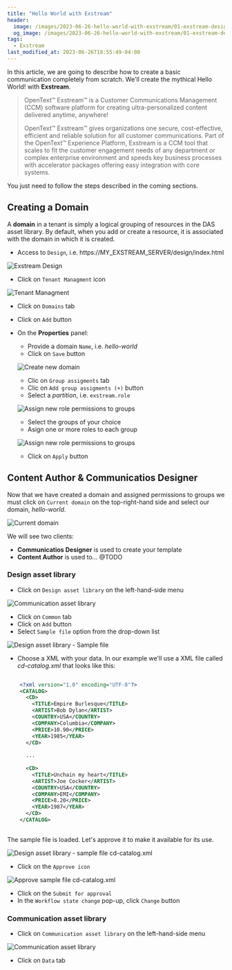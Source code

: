 ```yaml
---
title: "Hello World with Exstream"
header:
  image: /images/2023-06-26-hello-world-with-exstream/01-exstream-design.png
  og_image: /images/2023-06-26-hello-world-with-exstream/01-exstream-design.png
tags:
  - Exstream
last_modified_at: 2023-06-26T18:55:49-04:00
---
```



In this article, we are going to describe how to create a basic communication completely from scratch. 
We'll create the mythical Hello World! with **Exstream**.

> OpenText™ Exstream™ is a Customer Communications Management (CCM) software platform for creating ultra-personalized 
> content delivered anytime, anywhere!
>
> OpenText™ Exstream™ gives organizations one secure, cost-effective, efficient and reliable solution for all 
> customer communications. Part of the OpenText™ Experience Platform, Exstream is a CCM tool that scales to fit 
> the customer engagement needs of any department or complex enterprise environment and speeds key business 
> processes with accelerator packages offering easy integration with core systems.

You just need to follow the steps described in the coming sections.


## Creating a Domain

 A **domain** in a tenant is simply a logical grouping of resources in the DAS asset library. By default, when you add or create a resource, it is associated with the domain in which it is created. 

 - Access to `Design`, i.e.  https://MY_EXSTREAM_SERVER/design/index.html
 
 ![Exstream Design](../images/2023-06-26-hello-world-with-exstream/01-exstream-design.png)

 - Click on `Tenant Managment` icon
 
 ![Tenant Managment](../images/2023-06-26-hello-world-with-exstream/02-exstream-tenant-management.png)
 
 - Click on `Domains` tab
 - Click on `Add` button
 - On the **Properties** panel:
    - Provide a domain `Name`, i.e. *hello-world*
	- Click on `Save` button
	
	![Create new domain](../images/2023-06-26-hello-world-with-exstream/03-exstream-create-new-domain.png)

	- Clic on `Group assigments` tab
	- Clic on `Add group assigments (+)` button
	- Select a *partition*, i.e. `exstream.role`
	
	![Assign new role permissions to groups](../images/2023-06-26-hello-world-with-exstream/04-exstream-assign-new-role-permissions-to-groups.png)
	
	- Select the groups of your choice
	- Asign one or more roles to each group
	
	![Assign new role permissions to groups](../images/2023-06-26-hello-world-with-exstream/05-exstream-assign-new-role-permissions-to-groups.png)	
	
	- Click on `Apply` button
	
## Content Author & Communicatios Designer

Now that we have created a domain and assigned permissions to groups we must click on `Current domain` on the top-right-hand side and select our domain, *hello-world*.
 
 ![Current domain](../images/2023-06-26-hello-world-with-exstream/06-exstream-current-domain.png)	
 
 We will see two clients:
 
 - **Communicatios Designer** is used to create your template
 - **Content Author** is used to... @TODO
 
### Design asset library

 - Click on `Design asset library` on the left-hand-side menu
 
 ![Communication asset library](../images/2023-06-26-hello-world-with-exstream/08-exstream-design-asset-library.png)	

 - Click on `Common` tab
 - Click on `Add` button
 - Select `Sample file` option from the drop-down list
 
 ![Design asset library - Sample file](../images/2023-06-26-hello-world-with-exstream/09-exstream-design-asset-library-sample-file.png)	
 
 - Choose a XML with your data. In our example we'll use a XML file called *cd-catalog.xml* that looks like this:
 
 
```xml 
 
	<?xml version="1.0" encoding="UTF-8"?>
	<CATALOG>
	  <CD>
		<TITLE>Empire Burlesque</TITLE>
		<ARTIST>Bob Dylan</ARTIST>
		<COUNTRY>USA</COUNTRY>
		<COMPANY>Columbia</COMPANY>
		<PRICE>10.90</PRICE>
		<YEAR>1985</YEAR>
	  </CD>
	  
	  ...
	  
	  <CD>
		<TITLE>Unchain my heart</TITLE>
		<ARTIST>Joe Cocker</ARTIST>
		<COUNTRY>USA</COUNTRY>
		<COMPANY>EMI</COMPANY>
		<PRICE>8.20</PRICE>
		<YEAR>1987</YEAR>
	  </CD>
	</CATALOG>  
	
```

The sample file is loaded. Let's approve it to make it available for its use.
 
 ![Design asset library - sample file cd-catalog.xml](../images/2023-06-26-hello-world-with-exstream/10-exstream-design-asset-library-sample-file-cd-catalog.png)	
 
 - Click on the `Approve icon`
 
 ![Approve sample file cd-catalog.xml](../images/2023-06-26-hello-world-with-exstream/11-exstream-approve-sample-file-cd-catalog.png)	 
 
  - Click on the `Submit for approval`
  - In the `Workflow state change` pop-up, click `Change` button

 
 
### Communication asset library
 
 - Click on `Communication asset library` on the left-hand-side menu
 
  ![Communication asset library](../images/2023-06-26-hello-world-with-exstream/07-exstream-communication-asset-library.png)	

 - Click on `Data` tab
 